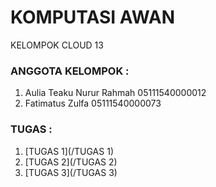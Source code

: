 # KOMPUTASI AWAN
KELOMPOK CLOUD 13

### ANGGOTA KELOMPOK :
1. Aulia Teaku Nurur Rahmah	05111540000012
1. Fatimatus Zulfa		      05111540000073

### TUGAS :
1. [TUGAS 1](/TUGAS 1)
1. [TUGAS 2](/TUGAS 2)
1. [TUGAS 3](/TUGAS 3)
